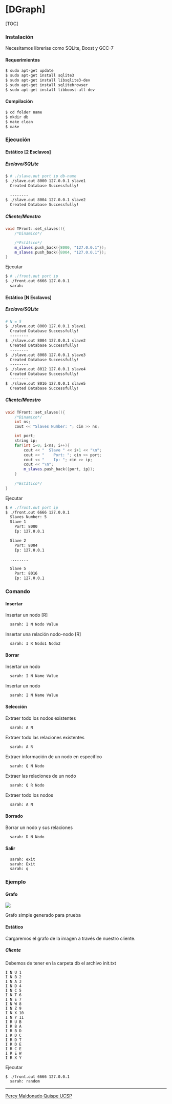[DGraph]
======================

[TOC]

### Instalación

Necesitamos librerías como SQLite, Boost y GCC-7

#### Requerimientos

```bash
$ sudo apt-get update
$ sudo apt-get install sqlite3
$ sudo apt-get install libsqlite3-dev
$ sudo apt-get install sqlitebrowser
$ sudo apt-get install libboost-all-dev
```

#### Compilación

```bash
$ cd folder name
$ mkdir db
$ make clean
$ make
```

### Ejecución

#### Estático [2 Esclavos]

##### Esclavo/SQLite

```bash
$ # ./slave.out port ip db-name
$ ./slave.out 8000 127.0.0.1 slave1
  Created Database Successfully!
  
  --------
$ ./slave.out 8004 127.0.0.1 slave2
  Created Database Successfully!
```
##### Cliente/Maestro
```c++
void TFront::set_slaves(){
	/*Dinamico*/

    /*Estático*/
	m_slaves.push_back({8000, "127.0.0.1"});
	m_slaves.push_back({8004, "127.0.0.1"});
}
```

Ejecutar

```bash
$ # ./front.out port ip
$ ./front.out 6666 127.0.0.1
  sarah: 
```

#### Estático [N Esclavos]

##### Esclavo/SQLite

```bash
# N = 5
$ ./slave.out 8000 127.0.0.1 slave1
  Created Database Successfully!  
  --------
$ ./slave.out 8004 127.0.0.1 slave2
  Created Database Successfully!
  --------
$ ./slave.out 8008 127.0.0.1 slave3
  Created Database Successfully!
  --------
$ ./slave.out 8012 127.0.0.1 slave4
  Created Database Successfully!
  --------
$ ./slave.out 8016 127.0.0.1 slave5
  Created Database Successfully!
```

##### Cliente/Maestro

```c++
void TFront::set_slaves(){
	/*Dinamico*/
	int ns;
	cout << "Slaves Number: "; cin >> ns;

	int port;
	string ip;
	for(int i=0; i<ns; i++){
		cout << "  Slave " << i+1 << "\n";
		cout << "    Port: "; cin >> port;
		cout << "    Ip: "; cin >> ip;
		cout << "\n";
		m_slaves.push_back({port, ip});
	}
    
    /*Estático*/
}
```
Ejecutar
```bash
$ # ./front.out port ip
$ ./front.out 6666 127.0.0.1
  Slaves Number: 5
  Slave 1
    Port: 8000 
    Ip: 127.0.0.1

  Slave 2
    Port: 8004
    Ip: 127.0.0.1

  ........

  Slave 5
    Port: 8016
    Ip: 127.0.0.1

```
### Comando

#### Insertar

Insertar un nodo [R]

```bash
  sarah: I N Nodo Value
```

Insertar una relación nodo-nodo [R]

```bash
  sarah: I R Nodo1 Nodo2
```

#### Borrar

Insertar un nodo

```bash
  sarah: I N Name Value
```

Insertar un nodo

```bash
  sarah: I N Name Value
```

#### Selección

Extraer todo los nodos existentes

```bash
  sarah: A N
```
Extraer todo las relaciones existentes

```bash
  sarah: A R
```

Extraer información de un nodo en especifico

```bash
  sarah: Q N Nodo
```

Extraer las relaciones de un nodo

```bash
  sarah: Q R Nodo
```

Extraer todo los nodos

```bash
  sarah: A N
```

#### Borrado
Borrar un nodo y sus relaciones

```bash
  sarah: D N Nodo
```
#### Salir

```bash
  sarah: exit
  sarah: Exit
  sarah: q
```

### Ejemplo

#### Grafo

![](images/graph.png)

Grafo simple generado para prueba

#### Estático

Cargaremos el grafo de la imagen a través de nuestro cliente.

##### Cliente
Debemos de tener en la carpeta db el archivo init.txt

```
I N U 1
I N B 2
I N A 3
I N D 4
I N C 5
I N T 6
I N E 7
I N W 8
I N Z 9
I N X 10
I N Y 11
I R U B
I R B A
I R B D
I R D C
I R D T
I R D E
I R C E
I R E W
I R X Y
```

Ejecutar

```bash
$ ./front.out 6666 127.0.0.1
  sarah: random
```
* * *
[Percy Maldonado Quispe UCSP](https://github.com/maldonadoq)

